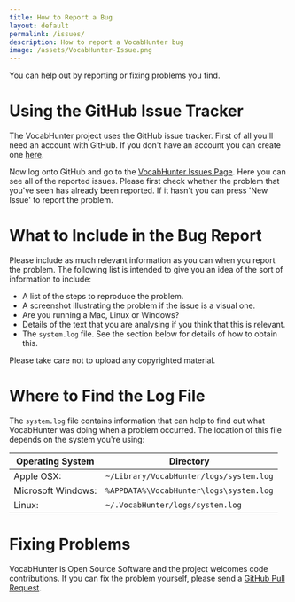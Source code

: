```yaml
---
title: How to Report a Bug
layout: default
permalink: /issues/
description: How to report a VocabHunter bug
image: /assets/VocabHunter-Issue.png
---
```


You can help out by reporting or fixing problems you find.

# Using the GitHub Issue Tracker

The VocabHunter project uses the GitHub issue tracker.  First of all you'll need an account with GitHub.  If you don't have an account you can create one [here](https://github.com/join).

Now log onto GitHub and go to the [VocabHunter Issues Page](https://github.com/VocabHunter/VocabHunter/issues).  Here you can see all of the reported issues.  Please first check whether the problem that you've seen has already been reported.  If it hasn't you can press 'New Issue' to report the problem.

# What to Include in the Bug Report

Please include as much relevant information as you can when you report the problem.  The following list is intended to give you an idea of the sort of information to include:

* A list of the steps to reproduce the problem.
* A screenshot illustrating the problem if the issue is a visual one.
* Are you running a Mac, Linux or Windows?
* Details of the text that you are analysing if you think that this is relevant.
* The ``system.log`` file.  See the section below for details of how to obtain this.

Please take care not to upload any copyrighted material.

# Where to Find the Log File

The `system.log` file contains information that can help to find out what VocabHunter was doing when a problem occurred.  The location of this file depends on the system you're using:

| Operating System   | Directory                                 |
|--------------------|-------------------------------------------|
| Apple OSX:         | ``~/Library/VocabHunter/logs/system.log`` |
| Microsoft Windows: | ``%APPDATA%\VocabHunter\logs\system.log`` |
| Linux:             | ``~/.VocabHunter/logs/system.log``        |

# Fixing Problems

VocabHunter is Open Source Software and the project welcomes code contributions.  If you can fix the problem yourself, please send a [GitHub Pull Request](https://help.github.com/articles/using-pull-requests/).